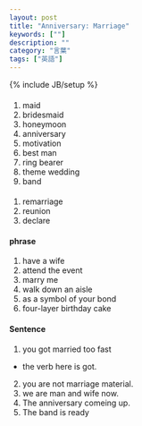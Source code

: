 ```yaml
---
layout: post
title: "Anniversary: Marriage"
keywords: [""]
description: ""
category: "言葉"
tags: ["英語"]
---
```

{% include JB/setup %}

####
1. maid
2. bridesmaid
3. honeymoon
4. anniversary
5. motivation
6. best man
7. ring bearer
8. theme wedding
9. band


####
1. remarriage
2. reunion
3. declare

#### phrase
1. have a wife
2. attend the event 
3. marry me
4. walk down an aisle
5. as a symbol of your bond
6. four-layer birthday cake



#### Sentence
1. you got married too fast
-  the verb here is got. 
2. you are not marriage material.
3. we are man and wife now.
4. The anniversary comeing up.
5. The band is ready

